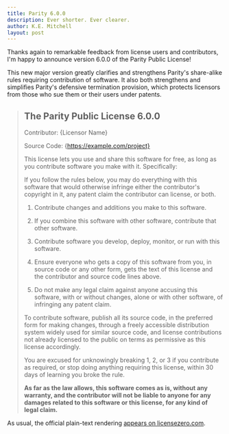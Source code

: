```yaml
---
title: Parity 6.0.0
description: Ever shorter. Ever clearer.
author: K.E. Mitchell
layout: post
---
```


Thanks again to remarkable feedback from license users and contributors, I'm happy to announce version 6.0.0 of the Parity Public License!

This new major version greatly clarifies and strengthens Parity's share-alike rules requiring contribution of software.  It also both strengthens and simplifies Parity's defensive termination provision, which protects licensors from those who sue them or their users under patents.

> ## The Parity Public License 6.0.0
>
> Contributor: {Licensor Name}
>
> Source Code: {https://example.com/project}
>
> This license lets you use and share this software for free, as long as you contribute software you make with it. Specifically:
>
> If you follow the rules below, you may do everything with this software that would otherwise infringe either the contributor's copyright in it, any patent claim the contributor can license, or both.
>
> 1. Contribute changes and additions you make to this software.
>
> 2. If you combine this software with other software, contribute that other software.
>
> 3. Contribute software you develop, deploy, monitor, or run with this software.
>
> 4. Ensure everyone who gets a copy of this software from you, in source code or any other form, gets the text of this license and the contributor and source code lines above.
>
> 5. Do not make any legal claim against anyone accusing this software, with or without changes, alone or with other software, of infringing any patent claim.
>
> To contribute software, publish all its source code, in the preferred form for making changes, through a freely accessible distribution system widely used for similar source code, and license contributions not already licensed to the public on terms as permissive as this license accordingly.
>
> You are excused for unknowingly breaking 1, 2, or 3 if you contribute as required, or stop doing anything requiring this license, within 30 days of learning you broke the rule.
>
> **As far as the law allows, this software comes as is, without any warranty, and the contributor will not be liable to anyone for any damages related to this software or this license, for any kind of legal claim.**

As usual, the official plain-text rendering [appears on licensezero.com](https://licensezero.com/licenses/parity).
